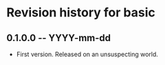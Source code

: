 # Revision history for basic

## 0.1.0.0 -- YYYY-mm-dd

* First version. Released on an unsuspecting world.
